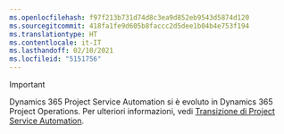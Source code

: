 ```yaml
---
ms.openlocfilehash: f97f213b731d74d8c3ea9d852eb9543d5874d120
ms.sourcegitcommit: 418fa1fe9d605b8faccc2d5dee1b04b4e753f194
ms.translationtype: HT
ms.contentlocale: it-IT
ms.lasthandoff: 02/10/2021
ms.locfileid: "5151756"
---
```

> [!IMPORTANT]
> Dynamics 365 Project Service Automation si è evoluto in Dynamics 365 Project Operations. Per ulteriori informazioni, vedi [Transizione di Project Service Automation](https://dynamics.microsoft.com/en-us/project-service-automation/overview/).
